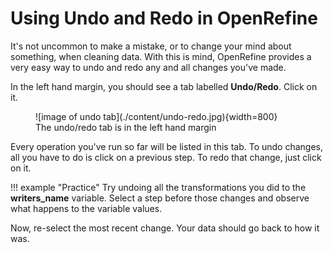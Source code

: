# Using Undo and Redo in OpenRefine

It's not uncommon to make a mistake, or to change your mind about something, when cleaning data. With this is mind, OpenRefine provides a very easy way to undo and redo any and all changes you've made. 

In the left hand margin, you should see a tab labelled **Undo/Redo**. Click on it. 
<figure markdown="span">
    ![image of undo tab](./content/undo-redo.jpg){width=800}
    <figcaption>The undo/redo tab is in the left hand margin</figcaption>
</figure>

Every operation you've run so far will be listed in this tab. To undo changes, all you have to do is click on a previous step. To redo that change, just click on it. 

!!! example "Practice"
    Try undoing all the transformations you did to the **writers_name** variable. Select a step before those changes and observe what happens to the variable values. 

Now, re-select the most recent change. Your data should go back to how it was. 